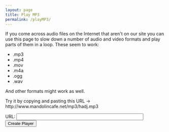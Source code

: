 ```yaml
---
layout: page
title: Play MP3
permalink: /playMP3/
---
```

<div class="player">
<div id="showPlayer">
    
<p>If you come across audio files on the Internet that aren't on our
site you can use this page to slow down a number of audio and video
formats and play parts of them in a loop.
These seem to work:
</p>

<ul>
<li>.mp3</li>
<li>.mp4</li>
<li>.mov</li>
<li>.m4a</li>
<li>.ogg</li>
<li>.wav</li>

</ul>  

<p>
And other formats might work as well.
</p>

<p>
Try it by copying and pasting this URL -> http://www.mandolincafe.net/mp3/hadj.mp3
</p>
  
URL: <input type="text" name="url" class="enter" value="" id="url" style="width: 400px;" >
<input type="button" onclick="getURL()" value="Create Player">
    


</div>
</div>

<script type="text/javascript" src="{{ site.mp3_host }}/js/audio_controls.js"></script>  

<script>
function createMP3player(mp3url) {
    
    var tunesTable = document.getElementById('showPlayer');
    
    var mp3player = '';
    var tuneID = 4000;
    
    // Show title
    mp3player += '<h4>Playing: ' + mp3url + '</h4><br />';
    // build the audio player for each tune  
    mp3player += '<form onsubmit="return false" oninput="level.value = flevel.valueAsNumber">';        
    mp3player += '<audio id="A' + tuneID + '" title="' + mp3url + '" controls loop preload="none" style="width: 60%;">';
    mp3player += ' <source src="' + mp3url + '" type="audio/mpeg"></audio>';
    // build the slow down slider for each tune
    mp3player += '<span title="Adjust playback speed with slider">';
    mp3player += '<input name="flevel" id="RS' + tuneID + '"';
    mp3player += ' type="range" min="50" max="120" value="100"';
    mp3player += ' onchange="setPlaySpeed(value/100, A' + tuneID + ')" style="width: 30%;vertical-align:25%;">';
    mp3player += '<output name="level" style="vertical-align:25%;">100</output><span style="vertical-align:25%;">%</span>';
    mp3player += '</span>';
    // build the loop mechanism for each tune
    mp3player += '<br /><div style="padding-left: 100px;">'; 
    mp3player += '<span title="Play tune, select loop starting point, then select loop end point">';
    mp3player += '<input type="button" id="B1' + tuneID + '" value="Loop Start" onclick="SetPlayRange(A' + tuneID + ',0,B1' + tuneID + ', B2' + tuneID + ')">';
    mp3player += '<input type="button" id="B2' + tuneID + '" value=" Loop End " onclick="SetPlayRange(A' + tuneID + ',1,B1' + tuneID + ', B2' + tuneID + ')">';
    mp3player += '<input type="button" value="Reset" onclick="SetPlayRange(A' + tuneID + ',2,B1' + tuneID + ',B2' + tuneID + ')">';
    mp3player += '</span></div>';          
    mp3player += '</form>';
    
    mp3player += '<br /><br /><input type="button" onclick="reloadPage()" value="Get New URL">';
    
    showPlayer.innerHTML = mp3player;
    
}

function getURL() {
    var mp3url = document.getElementById("url").value;
    createMP3player(mp3url);
    
}
function reloadPage() {
    window.location.reload(true); 
}
</script>


